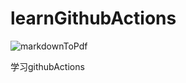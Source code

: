 # learnGithubActions
![markdownToPdf](https://github.com/yuyichen/learnGithubActions/workflows/markdownToPdf/badge.svg)

学习githubActions
